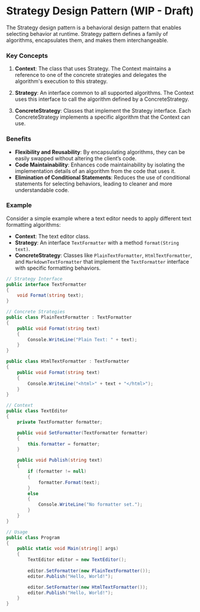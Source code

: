 # Strategy Design Pattern (WIP - Draft)

The Strategy design pattern is a behavioral design pattern that enables selecting behavior at runtime. Strategy pattern defines a family of algorithms, encapsulates them, and makes them interchangeable. 

### Key Concepts

1. **Context**: The class that uses Strategy. The Context maintains a reference to one of the concrete strategies and delegates the algorithm's execution to this strategy.

2. **Strategy**: An interface common to all supported algorithms. The Context uses this interface to call the algorithm defined by a ConcreteStrategy.

3. **ConcreteStrategy**: Classes that implement the Strategy interface. Each ConcreteStrategy implements a specific algorithm that the Context can use.

### Benefits

- **Flexibility and Reusability**: By encapsulating algorithms, they can be easily swapped without altering the client’s code.
- **Code Maintainability**: Enhances code maintainability by isolating the implementation details of an algorithm from the code that uses it.
- **Elimination of Conditional Statements**: Reduces the use of conditional statements for selecting behaviors, leading to cleaner and more understandable code.

### Example

Consider a simple example where a text editor needs to apply different text formatting algorithms:

- **Context**: The text editor class.
- **Strategy**: An interface `TextFormatter` with a method `format(String text)`.
- **ConcreteStrategy**: Classes like `PlainTextFormatter`, `HtmlTextFormatter`, and `MarkdownTextFormatter` that implement the `TextFormatter` interface with specific formatting behaviors.

```csharp
// Strategy Interface
public interface TextFormatter
{
    void Format(string text);
}

// Concrete Strategies
public class PlainTextFormatter : TextFormatter
{
    public void Format(string text)
    {
        Console.WriteLine("Plain Text: " + text);
    }
}

public class HtmlTextFormatter : TextFormatter
{
    public void Format(string text)
    {
        Console.WriteLine("<html>" + text + "</html>");
    }
}

// Context
public class TextEditor
{
    private TextFormatter formatter;

    public void SetFormatter(TextFormatter formatter)
    {
        this.formatter = formatter;
    }

    public void Publish(string text)
    {
        if (formatter != null)
        {
            formatter.Format(text);
        }
        else
        {
            Console.WriteLine("No formatter set.");
        }
    }
}

// Usage
public class Program
{
    public static void Main(string[] args)
    {
        TextEditor editor = new TextEditor();
        
        editor.SetFormatter(new PlainTextFormatter());
        editor.Publish("Hello, World!");

        editor.SetFormatter(new HtmlTextFormatter());
        editor.Publish("Hello, World!");
    }
}

